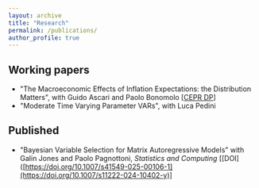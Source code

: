 ```yaml
---
layout: archive
title: "Research"
permalink: /publications/
author_profile: true
---
```


## Working papers 
* "The Macroeconomic Effects of Inflation Expectations: the Distribution Matters", with Guido Ascari and Paolo Bonomolo [[CEPR DP](https://cepr.org/publications/dp18937)]
* "Moderate Time Varying Parameter VARs", with Luca Pedini

## Published
* "Bayesian Variable Selection for Matrix Autoregressive Models" with Galin Jones and Paolo Pagnottoni,  _Statistics and Computing_ [[DOI]([https://doi.org/10.1007/s41549-025-00106-1](https://doi.org/10.1007/s11222-024-10402-y)]
